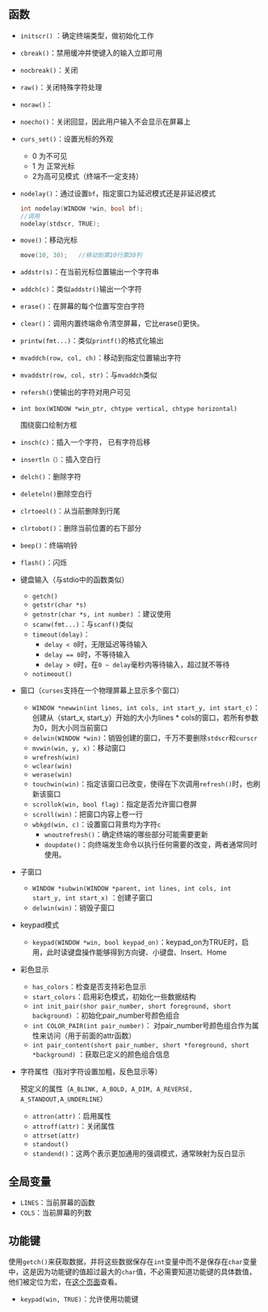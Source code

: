 ## 函数

- `initscr()` ：确定终端类型，做初始化工作

- `cbreak()`：禁用缓冲并使键入的输入立即可用

- `nocbreak()`：关闭

- `raw()`：关闭特殊字符处理

- `noraw()`：

- `noecho()`：关闭回显，因此用户输入不会显示在屏幕上

- `curs_set()`：设置光标的外观

    - 0 为不可见
    - 1 为 正常光标
    - 2为高可见模式（终端不一定支持）

- `nodelay()`：通过设置`bf`，指定窗口为延迟模式还是非延迟模式

    ```c
    int nodelay(WINDOW *win, bool bf);
    //调用
    nodelay(stdscr, TRUE);
    ```

- `move()`：移动光标

    ```c
    move(10, 30);	//移动到第10行第30列
    ```

- `addstr(s)`：在当前光标位置输出一个字符串

- `addch(c)`：类似`addstr()`输出一个字符

- `erase()`：在屏幕的每个位置写空白字符

- `clear()`：调用内置终端命令清空屏幕，它比erase()更快。

- `printw(fmt...)`：类似`printf()`的格式化输出

- `mvaddch(row, col, ch)`：移动到指定位置输出字符

- `mvaddstr(row, col, str)`：与`mvaddch`类似

- `refersh()`使输出的字符对用户可见

- `int box(WINDOW *win_ptr, chtype vertical, chtype horizontal)`

    围绕窗口绘制方框

- `insch(c)`：插入一个字符， 已有字符后移

- `insertln（）`：插入空白行

- `delch()`：删除字符

- `deleteln()`删除空白行

- `clrtoeol()`：从当前删除到行尾

- `clrtobot()`：删除当前位置的右下部分

- `beep()`：终端响铃

- `flash()`：闪烁

- 键盘输入（与stdio中的函数类似）

    - `getch()`
    - `getstr(char *s)`
    - `getnstr(char *s, int number)` ：建议使用
    - `scanw(fmt...)`：与`scanf()`类似
    - `timeout(delay)`：
        - `delay < 0`时，无限延迟等待输入
        - `delay == 0`时，不等待输入
        - `delay > 0`时，在`0 ~ delay`毫秒内等待输入，超过就不等待
    - `notimeout()`

- 窗口（`curses`支持在一个物理屏幕上显示多个窗口）

    - `WINDOW *newwin(int lines, int cols, int start_y, int start_c)`：创建从（start_x, start_y）开始的大小为lines * cols的窗口，若所有参数为0，则大小同当前窗口
    - `delwin(WINDOW *win)`：销毁创建的窗口，千万不要删除`stdscr`和`curscr`
    - `mvwin(win, y, x)`：移动窗口
    - `wrefresh(win)`
    - `wclear(win)`
    - `werase(win)`
    - `touchwin(win)`：指定该窗口已改变，使得在下次调用`refresh()`时，也刷新该窗口
    - `scrollok(win, bool flag)`：指定是否允许窗口卷屏
    - `scroll(win)`：把窗口内容上卷一行
    - `wbkgd(win, c)`：设置窗口背景均为字符`c`
        - `wnoutrefresh()`：确定终端的哪些部分可能需要更新
        - `doupdate()`：向终端发生命令以执行任何需要的改变，两者通常同时使用。

- 子窗口

    - `WINDOW *subwin(WINDOW *parent, int lines, int cols, int start_y, int start_x)` ：创建子窗口
    - `delwin(win)`：销毁子窗口

- keypad模式

    - `keypad(WINDOW *win, bool keypad_on)`：keypad_on为TRUE时，启用，此时读键盘操作能够得到方向键、小键盘、Insert、Home

- 彩色显示

    - `has_colors`：检查是否支持彩色显示
    - `start_colors`：启用彩色模式，初始化一些数据结构
    - `int init_pair(shor pair_number, short foreground, short background)`    ：初始化pair_number号颜色组合
    - `int COLOR_PAIR(int pair_number)`：  对pair_number号颜色组合作为属性来访问（用于前面的attr函数）
    - `int pair_content(short pair_number, short *foreground, short *background)`    ：获取已定义的颜色组合信息

- 字符属性（指对字符设置加粗，反色显示等）

    预定义的属性（`A_BLINK, A_BOLD, A_DIM, A_REVERSE, A_STANDOUT,A_UNDERLINE`）

    - `attron(attr)`：启用属性
    - `attroff(attr)`：关闭属性
    - `attrset(attr)`
    - `standout()`
    - `standend()`：这两个表示更加通用的强调模式，通常映射为反白显示

## 全局变量

- `LINES`：当前屏幕的函数
- `COLS`：当前屏幕的列数

## 功能键

使用`getch()`来获取数据，并将这些数据保存在`int`变量中而不是保存在`char`变量中，这是因为功能键的值超过最大的`char`值，不必需要知道功能键的具体数值，他们被定位为宏，在[这个页面](https://pubs.opengroup.org/onlinepubs/7908799/xcurses/curses.h.html)查看。

- `keypad(win, TRUE)`：允许使用功能键
